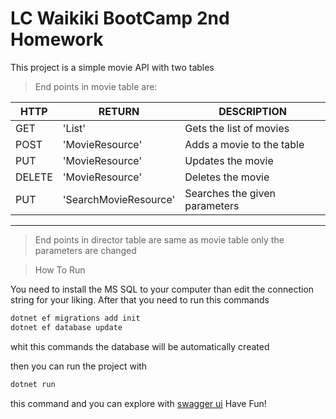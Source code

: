 # LC Waikiki BootCamp 2nd Homework

This project is a simple movie API with two tables

>End points in movie table are:

HTTP|RETURN|DESCRIPTION|
|---|---|---|
|GET|'List<Movie>'| Gets the list of movies|
|POST|'MovieResource'| Adds a movie to the table|
|PUT|'MovieResource'| Updates the movie|
|DELETE|'MovieResource'| Deletes the movie|
|PUT|'SearchMovieResource'| Searches the given parameters|
---

>End points in director table are same as movie table only the parameters are changed

>How To Run

You need to install the MS SQL to your computer than edit the connection string for your liking.
After that you need to run this commands

```sh
dotnet ef migrations add init
dotnet ef database update
```

whit this commands the database will be automatically created

then you can run the project with

```sh
dotnet run
```

this command and you can explore with [swagger ui](https://localhost:5001/swagger/index.html)
Have Fun!